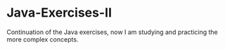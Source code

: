 # Java-Exercises-II
Continuation of the Java exercises, now I am studying and practicing the more complex concepts.
